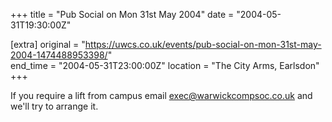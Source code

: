 +++
title = "Pub Social on Mon 31st May 2004"
date = "2004-05-31T19:30:00Z"

[extra]
original = "https://uwcs.co.uk/events/pub-social-on-mon-31st-may-2004-1474488953398/"    
end_time = "2004-05-31T23:00:00Z"
location = "The City Arms, Earlsdon"
+++

If you require a lift from campus email exec@warwickcompsoc.co.uk and we'll try to arrange it.

